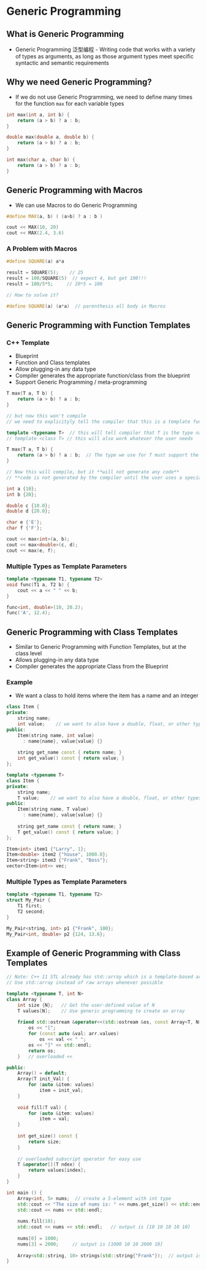# Generic Programming

## What is Generic Programming

- Generic Programming 泛型编程 - Writing code that works with a variety of types as arguments, as long as those argument types meet specific syntactic and semantic requirements

## Why we need Generic Programming?

+  If we do not use Generic Programming, we need to define many times for the function `max` for each variable types

```C++
int max(int a, int b) {
	return (a > b) ? a : b;
}

double max(double a, double b) {
	return (a > b) ? a : b;
}

int max(char a, char b) {
	return (a > b) ? a : b;
}
```

## Generic Programming with Macros

+  We can use Macros to do Generic Programming
```C++
#define MAX(a, b) ( (a>b) ? a : b )

cout << MAX(10, 20)
cout << MAX(2.4, 3.6)
```

### A Problem with Macros

```C++
#define SQUARE(a) a*a

result = SQUARE(5);    // 25
result = 100/SQUARE(5)  // expect 4, but get 100!!!
result = 100/5*5;     // 20*5 = 100

// How to solve it?

#define SQUARE(a) (a*a)  // parenthesis all body in Macros
```

## Generic Programming with Function Templates

### C++ Template

+ Blueprint
+ Function and Class templates
+ Allow plugging-in any data type
+ Compiler generates the appropriate function/class from the blueprint
+ Support Generic Programming / meta-programming

```C++
T max(T a, T b) {
	return (a > b) ? a : b;
} 

// but now this won't compile
// we need to explicityly tell the compiler that this is a template function
```

```C++
template <typename T>  // this will tell compiler that T is the type name that will be replaced with 
// template <class T> // this will also work whatever the user needs

T max(T a, T b) {
	return (a > b) ? a : b;  // The type we use for T must support the Greater operator
} 

// Now this will compile, but it **will not generate any code**
// **code is not generated by the compiler until the user uses a specialized version of the template**

int a {10};
int b {20};

double c {10.0};
double d {20.0};

char e {'E'};
char f {'F'};

cout << max<int>(a, b);
cout << max<double>(c, d);
cout << max(e, f);
```

### Multiple Types as Template Parameters

```C++
template <typename T1, typename T2>
void func(T1 a, T2 b) {
	cout << a << " " << b;
}

func<int, double>(10, 20.2);
func('A', 12.4);
```

## Generic Programming with Class Templates

+ Similar to Generic Programming with Function Templates, but at the class level
+ Allows plugging-in any data type
+ Compiler generates the appropriate Class from the Blueprint

### Example

+ We want a class to hold items where the item has a name and an integer
```C++
class Item {
private:
	string name;
	int value;    // we want to also have a double, float, or other types
public:
	Item(string name, int value)
	  : name{name}, value{value} {}
	  
	string get_name const { return name; }
	int get_value() const { return value; }
};
```

```C++
template <typename T>
class Item {
private:
	string name;
	T value;    // we want to also have a double, float, or other types
public:
	Item(string name, T value)
	  : name{name}, value{value} {}
	  
	string get_name const { return name; }
	T get_value() const { return value; }
};

Item<int> item1 {"Larry", 1};
Item<double> item2 {"house", 1000.0};
Item<string> item3 {"Frank", "Boss"};
vector<Item<int>> vec;

```

### Multiple Types as Template Parameters

```C++
template <typename T1, typename T2>
struct My_Pair {
	T1 first;
	T2 second;
}

My_Pair<string, int> p1 {"Frank", 100};
My_Pair<int, double> p2 {124, 13.6};
```

## Example of Generic Programming with Class Templates

```C++
// Note: C++ 11 STL already has std::array which is a template-based array class
// Use std::array instead of raw arrays whenever possible

template <typename T, int N>
class Array {
	int size {N};   // Get the user-defined value of N
	T values[N];    // Use generic programming to create an array
	
	friend std::ostream &operator<<(std::ostream &os, const Array<T, N> &arr) {
		os << "[";
		for (const auto &val: arr.values)
			os << val << " ";
		os << "]" << std::endl;
	    return os;
	}   // overloaded <<

public:
	Array() = default;
	Array(T init_Val) {
		for (auto &item: values)
			item = init_val;
	}
	
	void fill(T val) {
		for (auto &item: values)
			item = val;
	}
	
	int get_size() const {
		return size;
	}
	
	// overloaded subscript operator for easy use
	T &operator[](T ndex) {
		return values[index];
	}
}

int main () {
	Array<int, 5> nums;  // create a 5-element with int type
	std::cout << "The size of nums is: " << nums.get_size() << std::endl;
	std::cout << nums << std::endl;
	
	nums.fill(10);      
	std::cout << nums << std::endl;   // output is [10 10 10 10 10]
	
	nums[0] = 1000;
	nums[3] = 2000;     // output is [1000 10 10 2000 10]
	
	Array<std::string, 10> strings(std::string{"Frank"});  // output is [Frank Frank Frank ....]
}

```

